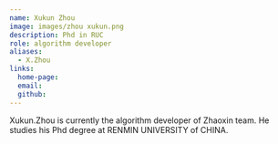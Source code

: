 ```yaml
---
name: Xukun Zhou
image: images/zhou xukun.png
description: Phd in RUC
role: algorithm developer
aliases:
  - X.Zhou
links:
  home-page: 
  email: 
  github: 
---
```


Xukun.Zhou is currently the algorithm developer of Zhaoxin team.
He studies his Phd degree at RENMIN UNIVERSITY of CHINA.
